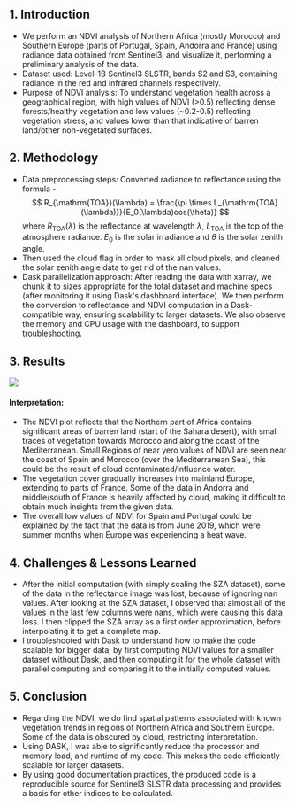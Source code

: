 ## 1. Introduction
- We perform an NDVI analysis of Northern Africa (mostly Morocco) and Southern Europe (parts of Portugal, Spain, Andorra and France) using radiance data obtained from Sentinel3, and visualize it, performing a preliminary analysis of the data.
- Dataset used: Level-1B Sentinel3 SLSTR, bands S2 and S3, containing radiance in the red and infrared channels respectively.
- Purpose of NDVI analysis: To understand vegetation health across a geographical region, with high values of NDVI (>0.5) reflecting dense forests/healthy vegetation and low values (~0.2-0.5) reflecting vegetation stress, and values lower than that indicative of barren land/other non-vegetated surfaces.

## 2. Methodology
- Data preprocessing steps: Converted radiance to reflectance using the formula -
$$
R_{\mathrm{TOA}}(\lambda) = \frac{\pi \times L_{\mathrm{TOA}(\lambda)}}{E_0(\lambda)cos(\theta)}
$$
where $R_\mathrm{TOA}(\lambda)$ is the reflectance at wavelength $\lambda$, $L_{\mathrm{TOA}}$ is the top of the atmosphere radiance. $E_0$ is the solar irradiance and $\theta$ is the solar zenith angle. 
- Then used the cloud flag in order to mask all cloud pixels, and cleaned the solar zenith angle data to get rid of the nan values.
- Dask parallelization approach: After reading the data with xarray, we chunk it to sizes appropriate for the total dataset and machine specs (after monitoring it using Dask's dashboard interface). We then perform the conversion to reflectance and NDVI computation in a Dask-compatible way, ensuring scalability to larger datasets. We also observe the memory and CPU usage with the dashboard, to support troubleshooting.

## 3. Results
![](Results/ndvitiles.png)

#### Interpretation: 
- The NDVI plot reflects that the Northern part of Africa contains significant areas of barren land (start of the Sahara desert), with small traces of vegetation towards Morocco and along the coast of the Mediterranean. Small Regions of near yero values of NDVI are seen near the coast of Spain and Morocco (over the Mediterranean Sea), this could be the result of cloud contaminated/influence water.
- The vegetation cover gradually increases into mainland Europe, extending to parts of France. Some of the data in Andorra and middle/south of France is heavily affected by cloud, making it difficult to obtain much insights from the given data.
- The overall low values of NDVI for Spain and Portugal could be explained by the fact that the data is from June 2019, which were summer months when Europe was experiencing a heat wave.


## 4. Challenges & Lessons Learned
- After the initial computation (with simply scaling the SZA dataset), some of the data in the reflectance image was lost, because of ignoring nan values. After looking at the SZA dataset, I observed that almost all of the values in the last few columns were nans, which were causing this data loss. I then clipped the SZA array as a first order approximation, before interpolating it to get a complete map. 
- I troubleshooted with Dask to understand how to make the code scalable for bigger data, by first computing NDVI values for a smaller dataset without Dask, and then computing it for the whole dataset with parallel computing and comparing it to the initially computed values.

## 5. Conclusion
- Regarding the NDVI, we do find spatial patterns associated with known vegetation trends in regions of Northern Africa and Southern Europe. Some of the data is obscured by cloud, restricting interpretation.
- Using DASK, I was able to significantly reduce the processor and memory load, and runtime of my code. This makes the code efficiently scalable for larger datasets.
- By using good documentation practices, the produced code is a reproducible source for Sentinel3 SLSTR data processing and provides a basis for other indices to be calculated.
